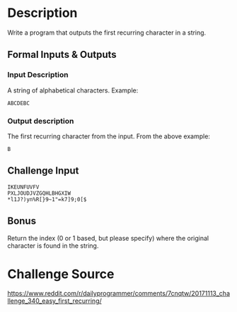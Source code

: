 # Description

Write a program that outputs the first recurring character in a string.

## Formal Inputs & Outputs

### Input Description

A string of alphabetical characters. Example:

```ABCDEBC```
### Output description

The first recurring character from the input. From the above example:

```B```
## Challenge Input
```
IKEUNFUVFV
PXLJOUDJVZGQHLBHGXIW
*l1J?)yn%R[}9~1"=k7]9;0[$
```
## Bonus

Return the index (0 or 1 based, but please specify) where the original character is found in the string.

# Challenge Source
https://www.reddit.com/r/dailyprogrammer/comments/7cnqtw/20171113_challenge_340_easy_first_recurring/